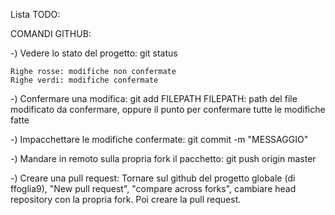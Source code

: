 Lista TODO:


COMANDI GITHUB:

-) Vedere lo stato del progetto:
    git status

    Righe rosse: modifiche non confermate
    Righe verdi: modifiche confermate

-) Confermare una modifica:
    git add FILEPATH
    FILEPATH: path del file modificato da confermare, oppure il punto per confermare tutte le modifiche fatte

-) Impacchettare le modifiche confermate:
    git commit -m "MESSAGGIO"
    
-) Mandare in remoto sulla propria fork il pacchetto:
    git push origin master

-) Creare una pull request:
    Tornare sul github del progetto globale (di ffoglia9), "New pull request", "compare across forks", cambiare head repository con la propria fork. Poi creare la pull request.